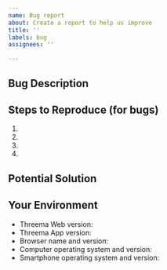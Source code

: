 ```yaml
---
name: Bug report
about: Create a report to help us improve
title: ''
labels: bug
assignees: ''

---
```


## Bug Description

<!---
Describe the problem.

Note: If the bug SOLELY appears in the Threema app on your mobile device,
please do not open an issue here and instead use the support form at
https://threema.ch/support or send a Threema message to the contact *SUPPORT.
-->

## Steps to Reproduce (for bugs)

<!---
Provide a screenshot and/or an unambiguous set of steps to reproduce this bug.
-->

1.
2.
3.
4.

## Potential Solution

<!---
Not required, but suggest a fix/reason for the bug, or ideas how to implement
the addition or change.
-->

## Your Environment

<!---
Include as many relevant details about the environment you experienced the bug
in. Feel free to remove irrelevant lines.
-->

* Threema Web version:
* Threema App version:
* Browser name and version:
* Computer operating system and version:
* Smartphone operating system and version:
